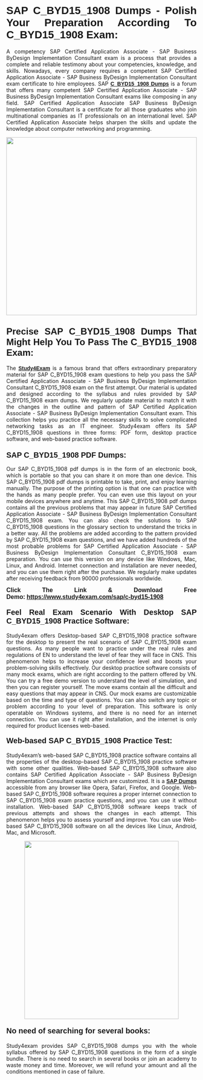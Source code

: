 <h1 style="text-align: justify;"><strong><span style="font-family:Lucida Sans Unicode,Lucida Grande,sans-serif;">SAP C_BYD15_1908 Dumps - Polish Your Preparation According To C_BYD15_1908 Exam:</span></strong></h1>

<p style="text-align: justify;">A competency SAP Certified Application Associate - SAP Business ByDesign Implementation Consultant exam is a process that provides a complete and reliable testimony about your competencies, knowledge, and skills. Nowadays, every company requires a competent SAP Certified Application Associate - SAP Business ByDesign Implementation Consultant exam certificate to hire employees. SAP <a href="https://www.study4exam.com/sap/c-byd15-1908-valid-dumps"><span style="font-family:Verdana,Geneva,sans-serif;"><strong>C_BYD15_1908 Dumps</strong></span></a> is a forum that offers many competent SAP Certified Application Associate - SAP Business ByDesign Implementation Consultant exams like composing in any field. SAP Certified Application Associate SAP Business ByDesign Implementation Consultant is a certificate for all those graduates who join multinational companies as IT professionals on an international level. SAP Certified Application Associate helps sharpen the skills and update the knowledge about computer networking and programming.</p>

<p style="text-align: justify;"><a href="https://www.study4exam.com/sap/c-byd15-1908"><img alt="" src="https://www.thequestionanswers.com/wp-content/uploads/2022/06/S4E-Cert-Exams-Questions-Banner.webp" style="width: 100%; height: 470px;" /></a></p>

<h2 style="text-align: justify;"><span style="font-family:Lucida Sans Unicode,Lucida Grande,sans-serif;"><strong><span style="font-size:24px;">Precise SAP C_BYD15_1908 Dumps That Might Help You To Pass The C_BYD15_1908 Exam:</span></strong></span></h2>

<p style="text-align: justify;">The <a href="https://www.study4exam.com/"><span style="font-family:Lucida Sans Unicode,Lucida Grande,sans-serif;"><strong>Study4Exam</strong></span></a> is a famous brand that offers extraordinary preparatory material for SAP C_BYD15_1908 exam questions to help you pass the SAP Certified Application Associate - SAP Business ByDesign Implementation Consultant C_BYD15_1908 exam on the first attempt. Our material is updated and designed according to the syllabus and rules provided by SAP C_BYD15_1908 exam dumps. We regularly update material to match it with the changes in the outline and pattern of SAP Certified Application Associate - SAP Business ByDesign Implementation Consultant exam. This collection helps you practice all the necessary skills to solve complicated networking tasks as an IT engineer. Study4exam offers its SAP C_BYD15_1908 questions in three forms: PDF form, desktop practice software, and web-based practice software. </p>

<h3 style="text-align: justify;"><strong><span style="font-size:20px;"><span style="font-family:Lucida Sans Unicode,Lucida Grande,sans-serif;">SAP C_BYD15_1908 PDF Dumps:</span></span></strong></h3>

<p style="text-align: justify;">Our SAP C_BYD15_1908 pdf dumps is in the form of an electronic book, which is portable so that you can share it on more than one device. This SAP C_BYD15_1908 pdf dumps is printable to take, print, and enjoy learning manually. The purpose of the printing option is that one can practice with the hands as many people prefer. You can even use this layout on your mobile devices anywhere and anytime. This SAP C_BYD15_1908 pdf dumps contains all the previous problems that may appear in future SAP Certified Application Associate - SAP Business ByDesign Implementation Consultant C_BYD15_1908 exam. You can also check the solutions to SAP C_BYD15_1908 questions in the glossary section to understand the tricks in a better way. All the problems are added according to the pattern provided by SAP C_BYD15_1908 exam questions, and we have added hundreds of the most probable problems for SAP Certified Application Associate - SAP Business ByDesign Implementation Consultant C_BYD15_1908 exam preparation. You can use this version on any device like Windows, Mac, Linux, and Android. Internet connection and installation are never needed, and you can use them right after the purchase. We regularly make updates after receiving feedback from 90000 professionals worldwide.</p>

<p style="text-align: justify;"><span style="font-family:Lucida Sans Unicode,Lucida Grande,sans-serif;"><strong><span style="font-size:16px;">Click The Link & Download Free Demo:</span></strong></span> <strong><span style="font-family:Lucida Sans Unicode,Lucida Grande,sans-serif;"><span style="font-size:16px;"><a href="https://www.study4exam.com/sap/c-byd15-1908">https://www.study4exam.com/sap/c-byd15-1908</a></span></span></strong></p>

<h4 style="text-align: justify;"><strong><span style="font-family:Lucida Sans Unicode,Lucida Grande,sans-serif;"><span style="font-size:20px;">Feel Real Exam Scenario With Desktop SAP C_BYD15_1908 Practice Software:</span></span></strong></h4>

<p style="text-align: justify;">Study4exam offers Desktop-based SAP C_BYD15_1908 practice software for the desktop to present the real scenario of SAP C_BYD15_1908 exam questions. As many people want to practice under the real rules and regulations of EN to understand the level of fear they will face in CNS. This phenomenon helps to increase your confidence level and boosts your problem-solving skills effectively. Our desktop practice software consists of many mock exams, which are right according to the pattern offered by VN. You can try a free demo version to understand the level of simulation, and then you can register yourself. The move exams contain all the difficult and easy questions that may appear in CNS. Our mock exams are customizable based on the time and type of questions. You can also switch any topic or problem according to your level of preparation. This software is only operatable on Windows systems, and there is no need for an internet connection. You can use it right after installation, and the internet is only required for product licenses web-based. </p>

<h4 style="text-align: justify;"><span style="font-family:Lucida Sans Unicode,Lucida Grande,sans-serif;"><strong><span style="font-size:20px;">Web-based SAP C_BYD15_1908 Practice Test:</span></strong></span></h4>

<p style="text-align: justify;">Study4exam’s web-based SAP C_BYD15_1908 practice software contains all the properties of the desktop-based SAP C_BYD15_1908 practice software with some other qualities. Web-based SAP C_BYD15_1908 software also contains SAP Certified Application Associate - SAP Business ByDesign Implementation Consultant exams which are customized. It is a <a href="https://www.study4exam.com/sap-exams"><span style="font-family:Lucida Sans Unicode,Lucida Grande,sans-serif;"><strong>SAP Dumps</strong></span></a> accessible from any browser like Opera, Safari, Firefox, and Google. Web-based SAP C_BYD15_1908 software requires a proper internet connection to SAP C_BYD15_1908 exam practice questions, and you can use it without installation. Web-based SAP C_BYD15_1908 software keeps track of previous attempts and shows the changes in each attempt. This phenomenon helps you to assess yourself and improve. You can use Web-based SAP C_BYD15_1908 software on all the devices like Linux, Android, Mac, and Microsoft.</p>

<p style="text-align: center;"><a href="https://www.study4exam.com/sap/c-byd15-1908"><img alt="" src="https://www.thequestionanswers.com/wp-content/uploads/2022/06/S4E-Cert-Exams-Questions-Discount-Banner.webp" style="width: 90%; height: 470px;" /></a></p>

<h4 style="text-align: justify;"><span style="font-family:Lucida Sans Unicode,Lucida Grande,sans-serif;"><strong><span style="font-size:20px;">No need of searching for several books:</span></strong></span></h4>

<p style="text-align: justify;">Study4exam provides SAP C_BYD15_1908 dumps you with the whole syllabus offered by SAP C_BYD15_1908 questions in the form of a single bundle. There is no need to search in several books or join an academy to waste money and time. Moreover, we will refund your amount and all the conditions mentioned in case of failure.</p>
